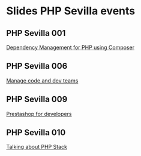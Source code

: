 # Slides PHP Sevilla events

## PHP Sevilla 001
[Dependency Management for PHP using Composer](phpsevilla001.pdf)

## PHP Sevilla 006
[Manage code and dev teams](phpsevilla006.pdf)

## PHP Sevilla 009
[Prestashop for developers](phpsevilla009.pdf)

## PHP Sevilla 010
[Talking about PHP Stack](phpsevilla010.pdf)
